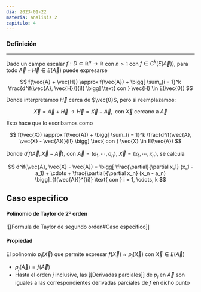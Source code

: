 ```yaml
---
dia: 2023-01-22
materia: analisis 2
capitulo: 4
---
```

### Definición
---
Dado un campo escalar $f : D \subset \mathbb{R}^n \to \mathbb{R}$ con $n > 1$ con $f \in C^k(E(\vec{A}))$, para todo $\vec{A} + \vec{H} \in E(\vec{A})$ puede expresarse 

$$ f(\vec{A} + \vec{H}) \approx f(\vec{A}) + \bigg[ \sum_{i = 1}^k \frac{d^if(\vec{A}, \vec{H})}{i!} \bigg] \text{ con } \vec{H} \in E(\vec{0}) $$

Donde interpretamos $\vec{H}$ cerca de $\vec{0}$, pero si reemplazamos:

$$ \vec{X} = \vec{A} + \vec{H} \to \vec{H} = \vec{X} - \vec{A},  \text{ con } \vec{X} \text{ cercano a } \vec{A} $$

Esto hace que lo escribamos como

$$ f(\vec{X}) \approx f(\vec{A}) + \bigg[ \sum_{i = 1}^k \frac{d^if(\vec{A}, \vec{X} - \vec{A})}{i!} \bigg] \text{ con } \vec{X} \in E(\vec{A}) $$

Donde $d^if(\vec{A}, \vec{X} - \vec{A})$, con $\vec{A} = (a_1, \cdots, a_n)$, $\vec{X} = (x_1, \cdots, x_n)$, se calcula 

$$ d^if(\vec{A}, \vec{X} - \vec{A}) = \bigg[ \frac{\partial}{\partial x_1} (x_1 - a_1) + \cdots + \frac{\partial}{\partial x_n} (x_n - a_n) \bigg]_{f(\vec{A})}^{(i)} \text{ con } i = 1, \cdots, k $$

## Caso especifico
#### Polinomio de Taylor de 2º orden
![[Formula de Taylor de segundo orden#Caso especifico]]


#### Propiedad 
El polinomio $p_j(\vec{X})$ que permite expresar $f(\vec{X}) \approx p_j(\vec{X})$ con $\vec{X} \in E(\vec{A})$ 

 * $p_j(\vec{A}) = f(\vec{A})$
 * Hasta el orden $j$ inclusive, las [[Derivadas parciales]] de $p_j$ en $\vec{A}$ son iguales a las correspondientes derivadas parciales de $f$ en dicho punto